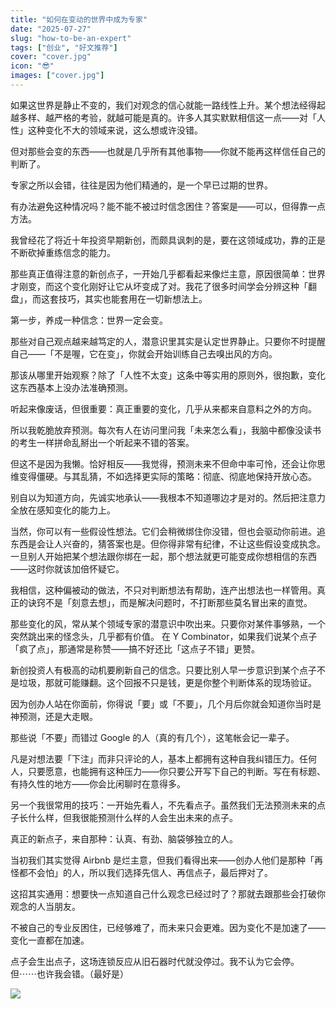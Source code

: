 ```yaml
---
title: "如何在变动的世界中成为专家"
date: "2025-07-27"
slug: "how-to-be-an-expert"
tags: ["创业", "好文推荐"]
cover: "cover.jpg"
icon: "😎"
images: ["cover.jpg"]
---
```

如果这世界是静止不变的，我们对观念的信心就能一路线性上升。某个想法经得起越多样、越严格的考验，就越可能是真的。许多人其实默默相信这一点——对「人性」这种变化不大的领域来说，这么想或许没错。



但对那些会变的东西——也就是几乎所有其他事物——你就不能再这样信任自己的判断了。



专家之所以会错，往往是因为他们精通的，是一个早已过期的世界。



有办法避免这种情况吗？能不能不被过时信念困住？答案是——可以，但得靠一点方法。



我曾经花了将近十年投资早期新创，而颇具讽刺的是，要在这领域成功，靠的正是不断砍掉重练信念的能力。



那些真正值得注意的新创点子，一开始几乎都看起来像烂主意，原因很简单：世界才刚变，而这个变化刚好让它从坏变成了对。我花了很多时间学会分辨这种「翻盘」，而这套技巧，其实也能套用在一切新想法上。



第一步，养成一种信念：世界一定会变。



那些对自己观点越来越笃定的人，潜意识里其实是认定世界静止。只要你不时提醒自己——「不是喔，它在变」，你就会开始训练自己去嗅出风的方向。



那该从哪里开始观察？除了「人性不太变」这条中等实用的原则外，很抱歉，变化这东西基本上没办法准确预测。



听起来像废话，但很重要：真正重要的变化，几乎从来都来自意料之外的方向。



所以我乾脆放弃预测。每次有人在访问里问我「未来怎么看」，我脑中都像没读书的考生一样拼命乱掰出一个听起来不错的答案。



但这不是因为我懒。恰好相反——我觉得，预测未来不但命中率可怜，还会让你思维变得僵硬。与其乱猜，不如选择更实际的策略：彻底、彻底地保持开放心态。



别自以为知道方向，先诚实地承认——我根本不知道哪边才是对的。然后把注意力全放在感知变化的能力上。



当然，你可以有一些假设性想法。它们会稍微绑住你没错，但也会驱动你前进。追东西是会让人兴奋的，猜答案也是。但你得非常有纪律，不让这些假设变成执念。
一旦别人开始把某个想法跟你绑在一起，那个想法就更可能变成你想相信的东西——这时你就该加倍怀疑它。



我相信，这种偏被动的做法，不只对判断想法有帮助，连产出想法也一样管用。真正的诀窍不是「刻意去想」，而是解决问题时，不打断那些莫名冒出来的直觉。



那些变化的风，常从某个领域专家的潜意识中吹出来。只要你对某件事够熟，一个突然跳出来的怪念头，几乎都有价值。
在 Y Combinator，如果我们说某个点子「疯了点」，那通常是称赞——搞不好还比「这点子不错」更赞。



新创投资人有极高的动机要刷新自己的信念。只要比别人早一步意识到某个点子不是垃圾，那就可能赚翻。这个回报不只是钱，更是你整个判断体系的现场验证。



因为创办人站在你面前，你得说「要」或「不要」，几个月后你就会知道你当时是神预测，还是大走眼。



那些说「不要」而错过 Google 的人（真的有几个），这笔帐会记一辈子。



凡是对想法要「下注」而非只评论的人，基本上都拥有这种自我纠错压力。任何人，只要愿意，也能拥有这种压力——你只要公开写下自己的判断。写在有标题、有持久性的地方——你会比闲聊时在意得多。



另一个我很常用的技巧：一开始先看人，不先看点子。虽然我们无法预测未来的点子长什么样，但我很能预测什么样的人会生出未来的点子。



真正的新点子，来自那种：认真、有劲、脑袋够独立的人。



当初我们其实觉得 Airbnb 是烂主意，但我们看得出来——创办人他们是那种「再怪都不会怕」的人，所以我们选择先信人、再信点子，最后押对了。



这招其实通用：想要快一点知道自己什么观念已经过时了？那就去跟那些会打破你观念的人当朋友。



不被自己的专业反困住，已经够难了，而未来只会更难。因为变化不是加速了——变化一直都在加速。



点子会生出点子，这场连锁反应从旧石器时代就没停过。我不认为它会停。
但⋯⋯也许我会错。（最好是）




![](https://prod-files-secure.s3.us-west-2.amazonaws.com/112d0858-5090-4d34-a606-b75eb8d65fd2/46476355-9cf3-4e99-9b7a-3531bc426380/1000202064.png?X-Amz-Algorithm=AWS4-HMAC-SHA256&X-Amz-Content-Sha256=UNSIGNED-PAYLOAD&X-Amz-Credential=ASIAZI2LB466ZBUXINIL%2F20250906%2Fus-west-2%2Fs3%2Faws4_request&X-Amz-Date=20250906T071058Z&X-Amz-Expires=3600&X-Amz-Security-Token=IQoJb3JpZ2luX2VjEB8aCXVzLXdlc3QtMiJIMEYCIQCos7OGIv%2BB4Vohf7HuIX2Fwu%2BKmeqmfv5CKVIzEHI2sQIhAJasOmobdgLG0pZy71K38HFxuRoD1HGHyt96eSPFk2urKogECIj%2F%2F%2F%2F%2F%2F%2F%2F%2F%2FwEQABoMNjM3NDIzMTgzODA1IgzmK%2Fv%2FnjiIpd7zffkq3AMMEf7TS%2BLLcmgZvWUJp%2F1T3386pO83XqQEN4GYULSG9qpSxJkhcofSuilZMMCACvd0dPmmRZbWvgPPfyXvoEdx%2B7%2FKsluG1vBSuekk3oeZsSKio61Xtr1oCwgNEkk%2Bk3GiH66L1T16vk6tiKSkLihIxNvCUTupUCJx94vBSPvZ%2F%2FIZMJBjWiiRy6DqKMMDQ4gUF1THplyxuUfcFmKGsX%2BVK0y1onz%2Fgn6CjiFbIGARZupwBDeUjJR4IwNnLrnNOYm2r7mVxlmVhDsT11g4m8BM9dW3f9jauCX9cHwb%2FBJECRwrAgksLb2gY7%2B6DfntkD1f4C2kaGywTNl2WqeFuQc488IYAVPfs2ExfPsDkKmt%2BvVyTEC3jX7tdFuixnDNqbzGJroDXoRrKSRzMyEE41fcLA0Utht86QoMK27oX%2FOqkiRHg7MsNA2uj2Nu4TRD1NwlTv38ccVETAGlVcHVxy9%2FbImZBKptvKL9EynKfV%2FvFWBaojTOBhQEnOs9duLijcJod8TyRvhBqaaLvJ%2BUnp%2FoH2hNy6FE5PXR4yFwpESDxYkpQ94dB9XY0uPUqw9l5ySPEm%2BqPRQ%2FxUI9NHfLjCB5Dw%2FNz2%2B5geSaWnHLI9Vo7O7v0bTmp%2BwdAeFuCjDzqu%2FFBjqkAVKeVoFr9fDrQ8WdQIcPJl%2Fko78tW5%2FzZH6lOdWWqm8yhPA42j7FbvM6ZsDgbDAxPWbUrjHb5OStkDiaU72sVimemmA70GvimNQYdr52S2ZUYWlgTm0Zg9rSX5q171ma%2FCcVyhDCe3PYDOlFS3aqPN6ZHG1RzyN1Bijs64mcsbstVPRJnggjkyTvZ6%2F2D0ARNP9sNbpkYAuPxDKJ7Jyzitp9cs0V&X-Amz-Signature=00c5df16d208eaec3a3f69e66c6440f1f42b329f55fbfe11ffb9031e12cd1d10&X-Amz-SignedHeaders=host&x-amz-checksum-mode=ENABLED&x-id=GetObject)

